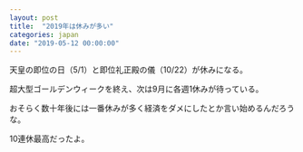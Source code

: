 ```yaml
---
layout: post
title:  "2019年は休みが多い"
categories: japan
date: "2019-05-12 00:00:00"
---
```


天皇の即位の日（5/1）と即位礼正殿の儀（10/22）が休みになる。

超大型ゴールデンウィークを終え、次は9月に各週1休みが待っている。

おそらく数十年後には一番休みが多く経済をダメにしたとか言い始めるんだろうな。

10連休最高だったよ。